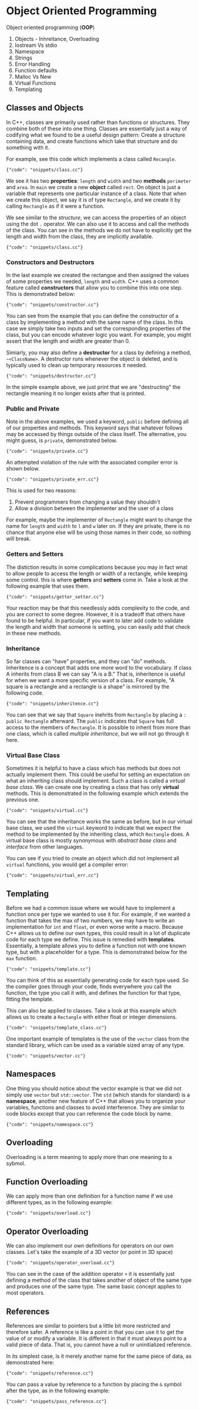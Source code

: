 # Object Oriented Programming

Object oriented programming (**OOP**)

1. Objects - Inhreitance, Overloading
2. Iostream Vs stdio
2. Namespace
3. Strings
4. Error Handling
5. Function defaults
6. Malloc Vs New
7. Virtual Functions
8. Templating

## Classes and Objects

In C++, classes are primarily used rather than
functions or structures.  They combine both of these
into one thing.  Classes are essentially just a way
of codifying what we found to be a useful design
pattern:  Create a structure containing data, and
create functions which take that structure and do
something with it.

For example, see this code which implements a class
called `Recangle`.

```
{"code": "snippets/class.cc"}
```

We see it has two **properties**: `length` and
`width` and two **methods** `perimeter` and `area`.
In `main` we create a new **object** called `rect`.
On object is just a variable that represents one
particular instance of a class.  Note that when
we create this object, we say it is of type
`Rectangle`, and we create it by calling
`Rectangle` as if it were a function.

We see similar to the *structure*, we can access the
properties of an object using the dot `.` operator.
We can also use it to access and call the methods
of the class.  You can see in the methods we do not
have to explicitly get the length and width from the
class, they are implicitly available.

```
{"code": "snippets/class.cc"}
```

### Constructors and Destructors

In the last example we created the rectangoe and then
assigned the values of some properties we needed,
`length` and `width`.  C++ uses a common feature
called **constructors** that allow you to combine this
into one step.  This is demonstrated below:

```
{"code": "snippets/constructor.cc"}
```

You can see from the example that you can define
the constructor of a class by implementing a method
with the same name of the class.  In this case we
simply take two inputs and set the corresponding
properties of the class, but you can encode whatever
logic you want.  For example, you might assert that
the length and width are greater than 0.

Simiarly, you may also define a **destructor** for
a class by defining a method, `~<ClassName>`.  A
destructor runs whenever the object is deleted, and
is typically used to clean up temporary resources
it needed.

```
{"code": "snippets/destructor.cc"}
```

In the simple example above, we just print that we
are "destructing" the rectangle meaning it no longer
exists after that is printed.

### Public and Private

Note in the above examples, we used a keyword,
`public` before defining all of our properties and
methods.  This keyword says that whatever follows may
be accessed by things outside of the class itself.
The alternative, you might guess, is `private`,
demonstrated below.

```
{"code": "snippets/private.cc"}
```

An attempted violation of the rule with the associated
compiler error is shown below.

```
{"code": "snippets/private_err.cc"}
```

This is used for two reasons:
1. Prevent programmers from changing a value they shouldn't
2. Allow a division between the implementer and the user of a class

For example, maybe the implementer of `Rectangle`
might want to change the name for `length` and
`width` to `l` and `w` later on.  If they are
private, there is no chance that anyone else will be
using those names in their code, so nothing will
break.

### Getters and Setters

The distiction results in some complications because
you may in fact wnat to allow people to access the
length or width of a rectangle, while keeping some
control.  this is where **getters** and **setters**
come in.  Take a look at the following example
that uses them.

```
{"code": "snippets/getter_setter.cc"}
```

Your reaction may be that this needlessly adds
complexity to the code, and you are correct to some
degree.  However, it is a tradeoff that others have
found to be helpful.  In particular, if you want to
later add code to validate the length and width
that someone is setting, you can easily add that
check in these new methods.

### Inheritance

So far classes can "have" properties, and they can
"do" methods.  Inheritence is a concept that adds
one more word to the vocabulary.  If class A inherits
from class B we can say "A is a B."  That is,
inheritence is useful for when we want a more specific
version of a class.  For example, "A square is a
rectangle and a rectangle is a shape" is mirrored
by the following code.

```
{"code": "snippets/inheritence.cc"}
```

You can see that we say that `Square` inehrits from
`Rectangle` by placing a `: public Rectangle`
afterward.  The `public` indicates that `Square` has
full access to the members of `Rectangle`.  It is
possible to inherit from more than one class, which is
called *multiple inheritance*, but we will not go
through it here.

### Virtual Base Class

Sometimes it is helpful to have a class which has
methods but does not actually implement them.  This
could be useful for setting an expectation on what an
inheriting class should implement.  Such a class is
called a *virtual base class*.  We can create one by
creating a class that has only **virtual** methods.
This is demonstrated in the following example
which extends the previous one.

```
{"code": "snippets/virtual.cc"}
```

You can see that the inheritance works the same as
before, but in our virtual base class, we used
the `virtual` keyword to indicate that we expect
the method to be implemented by the inheriting class,
which `Rectangle` does.  A virtual base class
is mostly synonymous with *abstract base class* and
*interface* from other languages.

You can see if you tried to create an object which
did not implement all `virtual` functions, you would
get a compiler error:

```
{"code": "snippets/virtual_err.cc"}
```

## Templating

Before we had a common issue where we would have to
implement a function once per type we wanted to use
it for.  For example, if we wanted a function that
takes the max of two numbers, we may have to
write an implementation for `int` and `float`, or
even worse write a macro.  Because C++ allows us to
define our own types, this could result in a lot of
duplicate code for each type we define.  This issue
is remedied with **templates**.  Essentially, a
template allows you to define a function not with
one known type, but with a placeholder for a type.
This is demonstrated below for the `max` function.

```
{"code": "snippets/template.cc"}
```

You can think of this as essentially generating code
for each type used.  So the compiler goes through
your code, finds everywhere you call the function,
the type you call it with, and defines the function
for that type, fitting the template.

This can also be applied to classes. Take a look at
this example which allows us to create a `Rectangle`
with either float or integer dimensions.

```
{"code": "snippets/template_class.cc"}
```

One important example of templates is the use of
the `vector` class from the standard library, which
can be used as a variable sized array of any type.

```
{"code": "snippets/vector.cc"}
```

## Namespaces

One thing you should notice about the vector example
is that we did not simply use `vector` but
`std::vector`.  The `std` (which stands for standard)
is a **namespace**, another new feature of C++ that
allows you to organize your variables, functions and
classes to avoid interference.  They are similar
to code blocks except that you can reference the
code block by name.

```
{"code": "snippets/namespace.cc"}
```

## Overloading

Overloading is a term meaning to apply more than one
meaning to a sybmol.

## Function Overloading

We can apply more than one definition for a function
name if we use different types, as in the following
example:

```
{"code": "snippets/overload.cc"}
```

## Operator Overloading

We can also implement our own definitions for
operators on our own classes.  Let's take the example
of a 3D vector (or point in 3D space)

```
{"code": "snippets/operator_overload.cc"}
```

You can see in the case of the addition operator `+`
it is essentially just defining a method of the class
that takes another of object of the same type and
produces one of the same type.  The same basic
concept applies to most operators.

## References

References are similar to pointers but a little bit
more restricted and therefore safer.  A reference
is like a point in that you can use it to get the
value of or modify a variable.  It is different in
that it must always point to a valid piece of data.
That is, you cannot have a null or uninitialized
reference.

In its simplest case, is it merely another name
for the same piece of data, as demonstrated here:

```
{"code": "snippets/reference.cc"}
```

You can pass a value by reference to a function by
placing the `&` symbol after the type, as in the
following example:

```
{"code": "snippets/pass_reference.cc"}
```
